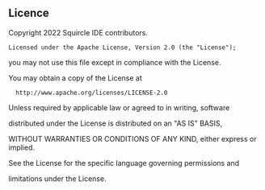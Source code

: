 ## Licence

   Copyright 2022 Squircle IDE contributors.
   
    Licensed under the Apache License, Version 2.0 (the "License");
    
   you may not use this file except in compliance with the License.
   
   You may obtain a copy of the License at
 
      http://www.apache.org/licenses/LICENSE-2.0
 
   Unless required by applicable law or agreed to in writing, software
   
   distributed under the License is distributed on an "AS IS" BASIS,
   
   WITHOUT WARRANTIES OR CONDITIONS OF ANY KIND, either express or implied.
   
   See the License for the specific language governing permissions and
   
   limitations under the License.
 
